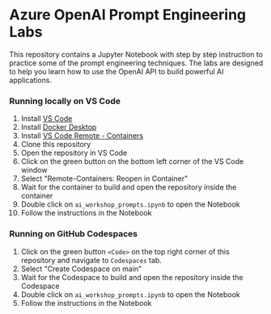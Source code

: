 # Azure OpenAI Prompt Engineering Labs

This repository contains a Jupyter Notebook with step by step instruction to practice some of the prompt engineering techniques. The labs are designed to help you learn how to use the OpenAI API to build powerful AI applications.

### Running locally on VS Code

1. Install [VS Code](https://code.visualstudio.com/download)
2. Install [Docker Desktop](https://www.docker.com/products/docker-desktop)
3. Install [VS Code Remote - Containers](https://marketplace.visualstudio.com/items?itemName=ms-vscode-remote.remote-containers)
4. Clone this repository
5. Open the repository in VS Code
6. Click on the green button on the bottom left corner of the VS Code window
7. Select "Remote-Containers: Reopen in Container"
8. Wait for the container to build and open the repository inside the container
9. Double click on `ai_workshop_prompts.ipynb` to open the Notebook
10. Follow the instructions in the Notebook

### Running on GitHub Codespaces

1. Click on the green button `<Code>` on the top right corner of this repository and navigate to `Codespaces` tab.
2. Select "Create Codespace on main"
3. Wait for the Codespace to build and open the repository inside the Codespace
4. Double click on `ai_workshop_prompts.ipynb` to open the Notebook
5. Follow the instructions in the Notebook